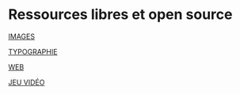# Ressources libres et open source

[IMAGES](ressources/images.html)

[TYPOGRAPHIE](ressources/typo.html)

[WEB](ressources/web.html)

[JEU VIDÉO](ressources/assets.html)
